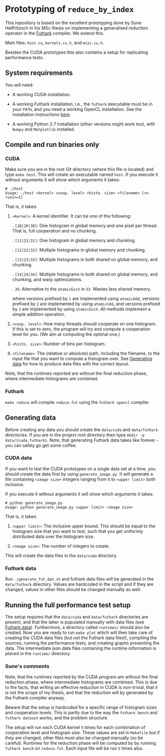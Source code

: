 # Prototyping of `reduce_by_index`

This repository is based on the excellent prototyping done by Sune
Hellfritzsch in his MSc thesis on implementing a generalised reduction
operator in the [Futhark](https://github.com/diku-dk/futhark/)
compiler.  We extend this.

Main files: `host.cu`, `kernels.cu.h`, and `misc.cu.h`.

Besides the CUDA prototypes this also contains a setup for replicating
performance tests.


## System requirements

You will need:

 * A working CUDA installation.

 * A working Futhark installation, i.e., the `futhark` executable must
   be in your `PATH`, and you need a working OpenCL installation.  See
   the installation instructions
   [here](https://futhark.readthedocs.io/en/latest/installation.html).

 * A working Python 2.7 installation (other versions might work too),
   with `Numpy` and `Matplotlib` installed.


## Compile and run binaries only

### CUDA

Make sure you are in the root Git directory (where this file
is located) and type `make host`. This will create an
executable named `host`. If you execute it without arguments
it will show which arguments it takes:

```
# ./host
Usage: ./host <kernel> <coop. level> <histo. size> <filename> [<n runs>=1]
```

That is, it takes:

1. `<kernel>`: A kernel identifier. It can be one of the
following:

    . `[10|20|30]`: One histogram in global memory and one pixel per
    thread. That is, full cooperation and no chunking.

    . `[11|21|31]`: One histogram in global memory and chunking.

    . `[12|22|32]`: Multiple histograms in global memory and chunking.

    . `[13|23|33]`: Multiple histograms in both shared on global
    memory, and chunking.

    . `[14|24|34]`: Multiple histograms in both shared on global
    memory, and chunking, and warp optimizations.

    . `35`: Alternative to the `atomicExch` in `33`.  Wastes less shared
    memory.

    where versions prefixed by `1` are implemented using
    `atomicAdd`, versions prefixed by `2` are implemented by
    using `atomicCAS`, and versions prefixed by `3` are
    implemented by using `atomicExch`. All methods implement
    a simple addition operation.

2. `<coop. level>`: How many threads should cooperate on one
histogram. If this is set to zero, the program will try and
compute a cooperation level for you. (We aim at computing
the optimal one.)

3. `<histo. size>`: Number of bins per histogram.

4. `<filename>`: The (relative or absolute) path, including
the filename, to the input file that you want to compute a
histogram over. See [Generating data](#generating-data) for
how to produce data files with the correct layout.

Note, that the runtimes reported are without the final reduction
phase, where intermediate histograms are combined.

### Futhark

`make reduce` will compile `reduce.fut` using the
`futhark opencl` compiler.


## Generating data

Before creating any data you should create the `data/cuda`
and `data/futhark` directories. If you are in the project
root directory then type `mkdir -p
data/{cuda,futhark}`. Note, that generating Futhark data
takes like forever - you can safely go get some coffee.


### CUDA data

If you want to test the CUDA prototypes on a single data set
at a time, you should create the data first by using
`generate_image.py`. It will generate a file containing
`<image size>` integers ranging from `0` to `<upper limit>`
both inclusive.

If you execute it without arguments it will show which
arguments it takes:

```
# python generate_image.py
Usage: python generate_image.py <upper limit> <image size>
```

That is, it takes:

 1. `<upper limit>`: The inclusive upper bound. This should
 be equal to the histogram size that you want to test, such
 that you get uniformly distributed data over the histogram
 size.

 2. `<image size>`: The number of integers to create.

This will create the data files in the `data/cuda`
directory.


### Futhark data

Run `./generate_fut_dat.sh` and futhark data files will be
generated in the `data/futhark` directory. Values are
hardcoded in the script and if they are changed, values in
other files should be changed manually as well.


## Running the full performance test setup

The setup requires that the `data/cuda` and `data/futhark`
directories are present, and that the latter is populated
manually with data files (see [Futhark
data](#futhark-data)). Furthermore, a directory called
`runtimes/` should also be created. Now you are ready to run
`make plot` which will then take care of creating the CUDA
data files (but not the Futhark data files!), compiling the
sources, running the performance tests, and creating graphs
presenting the data. The intermediate json data files
containing the runtime information is placed in the
`runtime/` directory.


### Sune's comments

Note, that the runtimes reported by the CUDA program are
without the final reduction phase, where intermediate
histograms are combined. This is due to the facts, that
writing an effective reduction in CUDA is non-trivial, that
it is not the scope of my thesis, and that the reduction
will by generated by the Futhark compiler anyway.

Beware that the setup is hardcoded for a specific range of
histogram sizes and cooperation levels. This is partly due
to the way the `futhark bench` and `futhark dataset` works,
and the problem structure.

The setup will run each CUDA kernel `5` times for each
combination of cooperation level and histogram size. These
values are set in `Makefile` but if they are changed, other
files must also be changed manually (so be careful).
Runtimes for the reduction phase will be computed by by
running `futhark bench` on `reduce.fut`. Each input file
will be run `5` times also.
